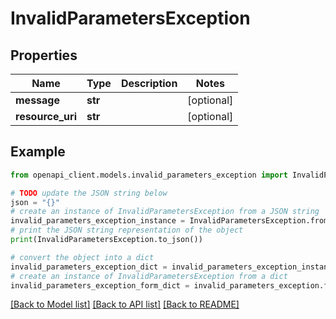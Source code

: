 # InvalidParametersException


## Properties

Name | Type | Description | Notes
------------ | ------------- | ------------- | -------------
**message** | **str** |  | [optional] 
**resource_uri** | **str** |  | [optional] 

## Example

```python
from openapi_client.models.invalid_parameters_exception import InvalidParametersException

# TODO update the JSON string below
json = "{}"
# create an instance of InvalidParametersException from a JSON string
invalid_parameters_exception_instance = InvalidParametersException.from_json(json)
# print the JSON string representation of the object
print(InvalidParametersException.to_json())

# convert the object into a dict
invalid_parameters_exception_dict = invalid_parameters_exception_instance.to_dict()
# create an instance of InvalidParametersException from a dict
invalid_parameters_exception_form_dict = invalid_parameters_exception.from_dict(invalid_parameters_exception_dict)
```
[[Back to Model list]](../README.md#documentation-for-models) [[Back to API list]](../README.md#documentation-for-api-endpoints) [[Back to README]](../README.md)


